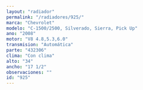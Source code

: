 ```yaml
---
layout: "radiador"
permalink: "/radiadores/925/"
marca: "Chevrolet"
modelo: "C-1500/2500, Silverado, Sierra, Pick Up"
ano: "2008"
motor: "V8 4.8,5.3,6.0"
transmision: "Automática"
parte: "432306"
clima: "Con clima"
alto: "34"
ancho: "17 1/2"
observaciones: ""
id: "925"
---
```


